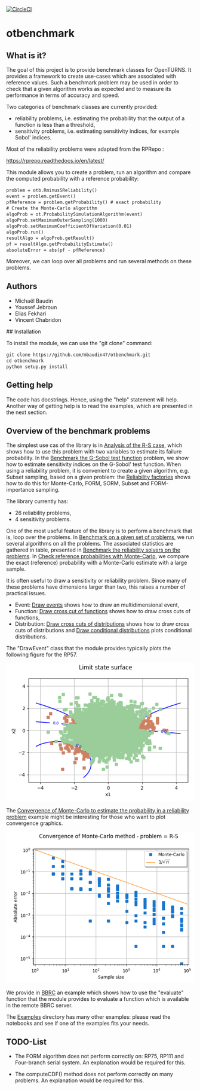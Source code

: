 [![CircleCI](https://circleci.com/gh/mbaudin47/otbenchmark.svg?style=svg)](https://circleci.com/gh/mbaudin47/otbenchmark)

# otbenchmark

## What is it?

The goal of this project is to provide benchmark classes for OpenTURNS. 
It provides a framework to create use-cases which are associated with
reference values.
Such a benchmark problem may be used in order to check that a given
algorithm works as expected and to measure its performance in terms 
of accuracy and speed.

Two categories of benchmark classes are currently provided:
* reliability problems, i.e. estimating the probability that 
the output of a function is less than a threshold,
* sensitivity problems, i.e. estimating sensitivity indices, 
for example Sobol' indices.

Most of the reliability problems were adapted from the RPRepo :

https://rprepo.readthedocs.io/en/latest/

This module allows you to create a problem, run an algorithm and 
compare the computed probability with a reference probability: 

```
problem = otb.RminusSReliability()
event = problem.getEvent()
pfReference = problem.getProbability() # exact probability
# Create the Monte-Carlo algorithm
algoProb = ot.ProbabilitySimulationAlgorithm(event)
algoProb.setMaximumOuterSampling(1000)
algoProb.setMaximumCoefficientOfVariation(0.01)
algoProb.run()
resultAlgo = algoProb.getResult()
pf = resultAlgo.getProbabilityEstimate()
absoluteError = abs(pf - pfReference)
```

Moreover, we can loop over all problems and run several methods on these 
problems.

## Authors

* Michaël Baudin
* Youssef Jebroun
* Elias Fekhari
* Vincent Chabridon

## Installation

To install the module, we can use the "git clone" command:

```
git clone https://github.com/mbaudin47/otbenchmark.git
cd otbenchmark
python setup.py install
```

## Getting help

The code has docstrings. Hence, using the "help" statement will help. Another way of getting help is to read the examples, which are presented in the next section.

## Overview of the benchmark problems

[Analysis of the R-S case]: https://github.com/mbaudin47/otbenchmark/blob/master/examples/reliability_problems/Cas-R-S.ipynb

[Benchmark the G-Sobol test function]: https://github.com/mbaudin47/otbenchmark/blob/master/examples/sensitivity_problems/GSobolSensitivity.ipynb

[Reliability factories]: https://github.com/mbaudin47/otbenchmark/blob/master/examples/methodFactory.ipynb

[Benchmark on a given set of problems]: https://github.com/mbaudin47/otbenchmark/blob/master/examples/reliability_benchmark.ipynb

[Benchmark the reliability solvers on the problems]: https://github.com/mbaudin47/otbenchmark/blob/master/examples/reliability_benchmark_table.ipynb

[Check reference probabilities with Monte-Carlo]: https://github.com/mbaudin47/otbenchmark/blob/master/examples/reliability_compute_reference_proba.ipynb

The simplest use cas of the library is in [Analysis of the R-S case], which shows how to use this problem with two variables to estimate its failure probability. In the [Benchmark the G-Sobol test function] problem, we show how to estimate sensitivity indices on the G-Sobol' test function. When using a reliability problem, it is convenient to create a given algorithm, e.g. Subset sampling, based on a given problem: the [Reliability factories] shows how to do this for Monte-Carlo, FORM, SORM, Subset and FORM-importance sampling. 

The library currently has:
* 26 reliability problems,
* 4 sensitivity problems.

One of the most useful feature of the library is to perform a benchmark that is, loop over the problems. In [Benchmark on a given set of problems], we run several algorithms on all the problems. The associated statistics are gathered in table, presented in [Benchmark the reliability solvers on the problems]. In [Check reference probabilities with Monte-Carlo], we compare the exact (reference) probability with a Monte-Carlo estimate with a large sample.

[Draw events]: https://github.com/mbaudin47/otbenchmark/blob/master/examples/DrawEvent_demo.ipynb
[Draw cross cut of functions]: https://github.com/mbaudin47/otbenchmark/blob/master/examples/CrossCutFunction_Demo.ipynb
[Draw cross cuts of distributions]: https://github.com/mbaudin47/otbenchmark/blob/master/examples/CrossCutDistribution-3D_Demo.ipynb
[Draw conditional distributions]: https://github.com/mbaudin47/otbenchmark/blob/master/examples/ConditionalDistribution_Demo.ipynb

It is often useful to draw a sensitivity or reliability problem. Since many of these problems have dimensions larger than two, this raises a number of practical issues.
* Event: [Draw events] shows how to draw an multidimensional event,
* Function: [Draw cross cut of functions] shows how to draw cross cuts of functions,
* Distribution: [Draw cross cuts of distributions] shows how to draw cross cuts of distributions and [Draw conditional distributions] plots conditional distributions.

The "DrawEvent" class that the module provides typically plots the following figure for the RP57.

![limit_state_surface_RP57.png](figures/limit_state_surface_RP57.png)

[Examples]: https://github.com/mbaudin47/otbenchmark/tree/master/examples

[BBRC]: https://github.com/mbaudin47/otbenchmark/blob/master/examples-on-server/BBRC.ipynb

[Convergence of Monte-Carlo to estimate the probability in a reliability problem]: https://github.com/mbaudin47/otbenchmark/blob/master/examples/convergence-reliability-Monte-Carlo.ipynb

The [Convergence of Monte-Carlo to estimate the probability in a reliability problem] example might be interesting for those who want to plot convergence graphics.

![convergence_montecarlo.png](figures/convergence_montecarlo.png)

We provide in [BBRC] an example which shows how to use the "evaluate" function that the module provides to evaluate a function which is available in the remote BBRC server. 

The [Examples] directory has many other examples: please read the notebooks and see if one of the examples fits your needs.

## TODO-List

* The FORM algorithm does not perform correctly on: RP75, RP111
and Four-branch serial system.
An explanation would be required for this.

* The computeCDF() method does not perform correctly on many problems.
An explanation would be required for this.

